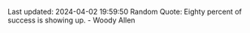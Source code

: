 Last updated: 2024-04-02 19:59:50
Random Quote: Eighty percent of success is showing up. - Woody Allen